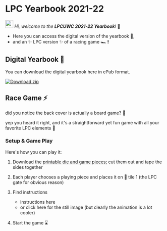 # LPC Yearbook 2021-22 


<img src="https://media.giphy.com/media/hvRJCLFzcasrR4ia7z/giphy.gif" width="25px"/>  *Hi, welcome to the **LPCUWC 2021-22 Yearbook**!* 🥳
- Here you can access the digital version of the yearbook 📒,
- and an ✨ LPC version ✨ of a racing game 🏎 ❗️


## Digital Yearbook :book:
You can download the digital yearbook here in ePub format. 

 

<!-- BEGIN DOWNLOAD BUTTON -->
[![Download zip](https://custom-icon-badges.herokuapp.com/badge/-Download-F25278?style=for-the-badge&logo=download&logoColor=white "Download zip")]()
<!-- END DOWNLOAD BUTTON -->



## Race Game :zap:
did you notice the back cover is actually a board game? 🧐

yep you heard it right, and it's a straightforward yet fun game with all your favorite LPC elements 🤪

### Setup & Game Play 
Here's how you can play it:

1. Download the [printable die and game pieces](https://github.com/yearbook22-lpc/yearbook22-lpc.github.io/blob/5aca1895571193b1cfe5eb255fe7c4850fe04204/Printable.png); cut them out and tape the sides together

2. Each player chooses a playing piece and places it on 📍 tile 1 (the LPC gate for obvious reason) 

3. Find instructions 
    - instructions here
    - or click here for the still image (but clearly the animation is a lot cooler)


4. Start the game :hourglass:
